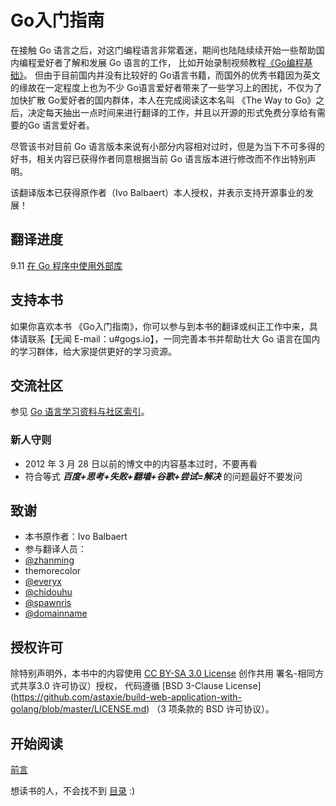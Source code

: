 Go入门指南
=======


在接触 Go 语言之后，对这门编程语言非常着迷，期间也陆陆续续开始一些帮助国内编程爱好者了解和发展 Go 语言的工作，
比如开始录制视频教程[《Go编程基础》](https://github.com/Unknwon/go-fundamental-programming)。
但由于目前国内并没有比较好的 Go语言书籍，而国外的优秀书籍因为英文的缘故在一定程度上也为不少 Go语言爱好者带来了一些学习上的困扰，不仅为了加快扩散 Go爱好者的国内群体，本人在完成阅读这本名叫 《The Way to Go》之后，决定每天抽出一点时间来进行翻译的工作，并且以开源的形式免费分享给有需要的Go 语言爱好者。

尽管该书对目前 Go 语言版本来说有小部分内容相对过时，但是为当下不可多得的好书，相关内容已获得作者同意根据当前 Go 语言版本进行修改而不作出特别声明。

该翻译版本已获得原作者（Ivo Balbaert）本人授权，并表示支持开源事业的发展！

## 翻译进度

9.11 [在 Go 程序中使用外部库](eBook/09.11.md)

## 支持本书

如果你喜欢本书 《Go入门指南》，你可以参与到本书的翻译或纠正工作中来，具体请联系【无闻 E-mail：u#gogs.io】，一同完善本书并帮助壮大 Go 语言在国内的学习群体，给大家提供更好的学习资源。

## 交流社区

参见 [Go 语言学习资料与社区索引](https://github.com/Unknwon/go-study-index)。

### 新人守则

- 2012 年 3 月 28 日以前的博文中的内容基本过时，不要再看
- 符合等式 ***百度+思考+失败+翻墙+谷歌+尝试=解决*** 的问题最好不要发问

## 致谢

- 本书原作者：Ivo Balbaert
- 参与翻译人员：
- [@zhanming](https://github.com/zhanming)
- themorecolor
- [@everyx](https://github.com/everyx)
- [@chidouhu](https://github.com/chidouhu)
- [@spawnris](https://github.com/spawnris)
- [@domainname](https://github.com/domainname)

## 授权许可

除特别声明外，本书中的内容使用
[CC BY-SA 3.0 License](http://creativecommons.org/licenses/by-sa/3.0/)
创作共用 署名-相同方式共享3.0 许可协议）授权，
代码遵循
[BSD 3-Clause License]
(https://github.com/astaxie/build-web-application-with-golang/blob/master/LICENSE.md)
（3 项条款的 BSD 许可协议）。

## 开始阅读

[前言](./eBook/preface.md)

想读书的人，不会找不到 [目录](./SUMMARY.md) :)
